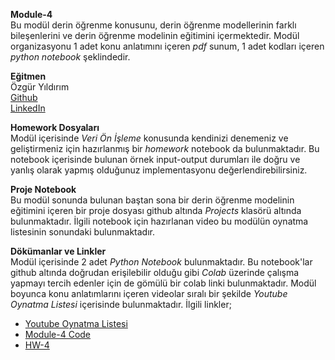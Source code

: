 **Module-4**        
Bu modül derin öğrenme konusunu, derin öğrenme modellerinin farklı bileşenlerini ve derin öğrenme modelinin eğitimini içermektedir. Modül organizasyonu 1 adet konu anlatımını içeren *pdf* sunum, 1 adet kodları içeren *python notebook* şeklindedir. 

**Eğitmen**     
Özgür Yıldırım      
[Github](https://github.com/OzgurYldrm)       
[LinkedIn](https://www.linkedin.com/in/0zgur-yldrm/)      

**Homework Dosyaları**      
Modül içerisinde *Veri Ön İşleme* konusunda kendinizi denemeniz ve geliştirmeniz için hazırlanmış bir *homework* notebook da bulunmaktadır. Bu notebook içerisinde bulunan örnek input-output durumları ile doğru ve yanlış olarak yapmış olduğunuz implementasyonu değerlendirebilirsiniz.     

**Proje Notebook**      
Bu modül sonunda bulunan baştan sona bir derin öğrenme modelinin eğitimini içeren bir proje dosyası github altında *Projects* klasörü altında bulunmaktadır. İlgili notebook için hazırlanan video bu modülün oynatma listesinin sonundaki bulunmaktadır.       

**Dökümanlar ve Linkler**       
Modül içerisinde 2 adet *Python Notebook* bulunmaktadır. Bu notebook'lar github altında doğrudan erişilebilir olduğu gibi *Colab* üzerinde çalışma yapmayı tercih edenler için de gömülü bir colab linki bulunmaktadır. Modül boyunca konu anlatımlarını içeren videolar sıralı bir şekilde *Youtube Oynatma Listesi* içerisinde bulunmaktadır. İlgili linkler;
- [Youtube Oynatma Listesi](https://www.youtube.com/playlist?list=PL5DdyLbQeYv18uMOqh_sjWg5vveFasKqe)  
- [Module-4 Code](https://colab.research.google.com/drive/1zwqVt6crRVR8gnbvMIeLyW50yWyrFHbY?usp=sharing)   
- [HW-4](https://colab.research.google.com/drive/1pZAjRafv7DO7BOCBnOpss6z1bn8Ywgji?usp=sharing)  